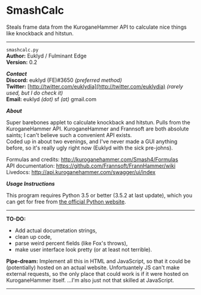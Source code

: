# SmashCalc
Steals frame data from the KuroganeHammer API to calculate nice things like knockback and hitstun.

***

`smashcalc.py`  
**Author:** Euklyd / Fulminant Edge  
**Version:** 0.2

***Contact***  
**Discord:** euklyd (FE)#3650 *(preferred method)*  
**Twitter:** [http://twitter.com/euklydia](http://twitter.com/euklydia) *(rarely used, but I do check it)*  
**Email:** euklyd *(dot)* sf *(at)* gmail.com

***About***

Super barebones applet to calculate knockback and hitstun. Pulls from the KuroganeHammer API. KuroganeHammer and Frannsoft are both absolute saints; I can't believe such a convenient API exists.  
Coded up in about two evenings, and I've never made a GUI anything before, so it's really ugly right now (Euklyd with the sick pre-johns).

Formulas and credits: http://kuroganehammer.com/Smash4/Formulas  
API documentation: https://github.com/Frannsoft/FrannHammer/wiki  
Livedocs: http://api.kuroganehammer.com/swagger/ui/index

***Usage Instructions***

This program requires Python 3.5 or better (3.5.2 at last update), which you can get for free from [the official Python website](https://www.python.org/downloads/).

***

**TO-DO:**
- Add actual documetation strings,
- clean up code,
- parse weird percent fields (like Fox's throws),
- make user interface look pretty (or at least not terrible).

**Pipe-dream:**
Implement all this in HTML and JavaScript, so that it could be (potentially) hosted on an actual website. Unfortuantely JS can't make external requests, so the only place that could work is if it were hosted on KuroganeHammer itself.
...I'm also just not that skilled at JavaScript.

***
